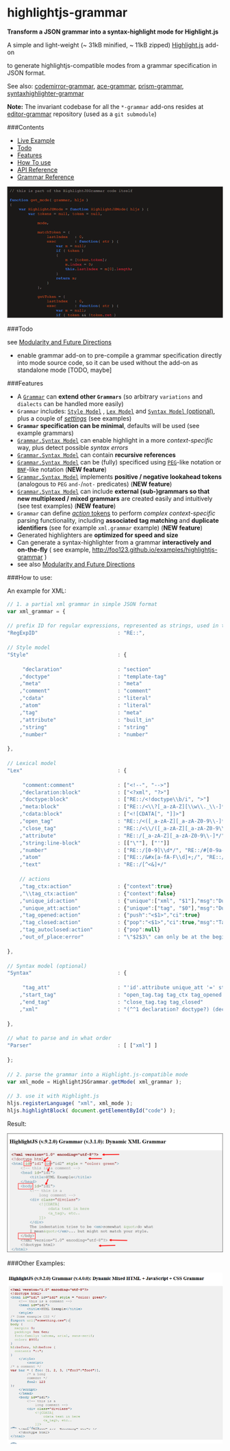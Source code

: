 highlightjs-grammar
=============


__Transform a JSON grammar into a syntax-highlight mode for Highlight.js__

A simple and light-weight (~ 31kB minified, ~ 11kB zipped) [Highlight.js](https://github.com/isagalaev/highlight.js) add-on

to generate highlightjs-compatible modes from a grammar specification in JSON format.

See also:  [codemirror-grammar](https://github.com/foo123/codemirror-grammar), [ace-grammar](https://github.com/foo123/ace-grammar), [prism-grammar](https://github.com/foo123/prism-grammar), [syntaxhighlighter-grammar](https://github.com/foo123/syntaxhighlighter-grammar)

**Note:** The invariant codebase for all the `*-grammar` add-ons resides at [editor-grammar](https://github.com/foo123/editor-grammar) repository (used as a `git submodule`)


###Contents

* [Live Example](http://foo123.github.io/examples/highlightjs-grammar)
* [Todo](#todo)
* [Features](#features)
* [How To use](#how-to-use)
* [API Reference](/api-reference.md)
* [Grammar Reference](https://github.com/foo123/editor-grammar/blob/master/grammar-reference.md)


[![Build your own syntax-highlight mode on the fly](/test/screenshot.png)](http://foo123.github.io/examples/highlightjs-grammar)


###Todo

see [Modularity and Future Directions](https://github.com/foo123/editor-grammar/blob/master/grammar-reference.md#modularity-and-future-directions)

* enable grammar add-on to pre-compile a grammar specification directly into mode source code, so it can be used without the add-on as standalone mode [TODO, maybe]


###Features

* A [`Grammar`](https://github.com/foo123/editor-grammar/blob/master/grammar-reference.md) can **extend other `Grammars`** (so arbitrary `variations` and `dialects` can be handled more easily)
* `Grammar` includes: [`Style Model`](/https://github.com/foo123/editor-grammar/blob/master/grammar-reference.md#style-model) , [`Lex Model`](https://github.com/foo123/editor-grammar/blob/master/grammar-reference.md#lexical-model) and [`Syntax Model` (optional)](https://github.com/foo123/editor-grammar/blob/master/grammar-reference.md#syntax-model), plus a couple of [*settings*](https://github.com/foo123/editor-grammar/blob/master/grammar-reference.md#extra-settings) (see examples)
* **`Grammar` specification can be minimal**, defaults will be used (see example grammars)
* [`Grammar.Syntax Model`](https://github.com/foo123/editor-grammar/blob/master/grammar-reference.md#syntax-model) can enable highlight in a more *context-specific* way, plus detect possible *syntax errors*
* [`Grammar.Syntax Model`](https://github.com/foo123/editor-grammar/blob/master/grammar-reference.md#syntax-model) can contain **recursive references**
* [`Grammar.Syntax Model`](https://github.com/foo123/editor-grammar/blob/master/grammar-reference.md#syntax-pegbnf-like-notations) can be (fully) specificed using [`PEG`](https://en.wikipedia.org/wiki/Parsing_expression_grammar)-like notation or [`BNF`](https://en.wikipedia.org/wiki/Backus%E2%80%93Naur_Form)-like notation  (**NEW feature**)
* [`Grammar.Syntax Model`](https://github.com/foo123/editor-grammar/blob/master/grammar-reference.md#syntax-pegbnf-like-notations) implements **positive / negative lookahead tokens** (analogous to `PEG` `and-`/`not-` predicates)  (**NEW feature**)
* [`Grammar.Syntax Model`](https://github.com/foo123/editor-grammar/blob/master/grammar-reference.md#syntax-model) can include **external (sub-)grammars so that new multiplexed / mixed grammars** are created easily and intuitively (see test examples) (**NEW feature**)
* `Grammar` can define [*action* tokens](https://github.com/foo123/editor-grammar/blob/master/grammar-reference.md#action-tokens) to perform *complex context-specific* parsing functionality, including **associated tag matching** and **duplicate identifiers** (see for example `xml.grammar` example) (**NEW feature**)
* Generated highlighters are **optimized for speed and size**
* Can generate a syntax-highlighter from a grammar **interactively and on-the-fly** ( see example, http://foo123.github.io/examples/highlightjs-grammar )
* see also [Modularity and Future Directions](https://github.com/foo123/editor-grammar/blob/master/grammar-reference.md#modularity-and-future-directions)


###How to use:

An example for XML:

```javascript
// 1. a partial xml grammar in simple JSON format
var xml_grammar = {
    
// prefix ID for regular expressions, represented as strings, used in the grammar
"RegExpID"                          : "RE::",

// Style model
"Style"                             : {
    
     "declaration"                  : "section"
    ,"doctype"                      : "template-tag"
    ,"meta"                         : "meta"
    ,"comment"                      : "comment"
    ,"cdata"                        : "literal"
    ,"atom"                         : "literal"
    ,"tag"                          : "meta"
    ,"attribute"                    : "built_in"
    ,"string"                       : "string"
    ,"number"                       : "number"

},

// Lexical model
"Lex"                               : {
     
     "comment:comment"              : ["<!--", "-->"]
    ,"declaration:block"            : ["<?xml", "?>"]
    ,"doctype:block"                : ["RE::/<!doctype\\b/i", ">"]
    ,"meta:block"                   : ["RE::/<\\?[_a-zA-Z][\\w\\._\\-]*/", "?>"]
    ,"cdata:block"                  : ["<![CDATA[", "]]>"]
    ,"open_tag"                     : "RE::/<([_a-zA-Z][_a-zA-Z0-9\\-]*)/"
    ,"close_tag"                    : "RE::/<\\/([_a-zA-Z][_a-zA-Z0-9\\-]*)>/"
    ,"attribute"                    : "RE::/[_a-zA-Z][_a-zA-Z0-9\\-]*/"
    ,"string:line-block"            : [["\""], ["'"]]
    ,"number"                       : ["RE::/[0-9]\\d*/", "RE::/#[0-9a-fA-F]+/"]
    ,"atom"                         : ["RE::/&#x[a-fA-F\\d]+;/", "RE::/&#[\\d]+;/", "RE::/&[a-zA-Z][a-zA-Z0-9]*;/"]
    ,"text"                         : "RE::/[^<&]+/"
    
    // actions
    ,"tag_ctx:action"               : {"context":true}
    ,"\\tag_ctx:action"             : {"context":false}
    ,"unique_id:action"             : {"unique":["xml", "$1"],"msg":"Duplicate id value \"$0\""}
    ,"unique_att:action"            : {"unique":["tag", "$0"],"msg":"Duplicate attribute \"$0\"","in-context":true}
    ,"tag_opened:action"            : {"push":"<$1>","ci":true}
    ,"tag_closed:action"            : {"pop":"<$1>","ci":true,"msg":"Tags \"$0\" and \"$1\" do not match"}
    ,"tag_autoclosed:action"        : {"pop":null}
    ,"out_of_place:error"           : "\"$2$3\" can only be at the beginning of XML document"
    
},
    
// Syntax model (optional)
"Syntax"                            : {
     
     "tag_att"                      : "'id'.attribute unique_att '=' string unique_id | attribute unique_att '=' (string | number)"
    ,"start_tag"                    : "open_tag.tag tag_ctx tag_opened tag_att* ('>'.tag | '/>'.tag tag_autoclosed) \\tag_ctx"
    ,"end_tag"                      : "close_tag.tag tag_closed"
    ,"xml"                          : "(^^1 declaration? doctype?) (declaration.error out_of_place | doctype.error out_of_place | comment | meta | cdata | start_tag | end_tag | atom | text)*"
    
},
    
// what to parse and in what order
"Parser"                            : [ ["xml"] ]

};

// 2. parse the grammar into a Highlight.js-compatible mode
var xml_mode = HighlightJSGrammar.getMode( xml_grammar );

// 3. use it with Highlight.js
hljs.registerLanguage( "xml", xml_mode );
hljs.highlightBlock( document.getElementById("code") );


```


Result:

![xml-grammar](/test/grammar-xml.png)


###Other Examples:

![htmlmixed-grammar](/test/grammar-htmlmixed.png)
